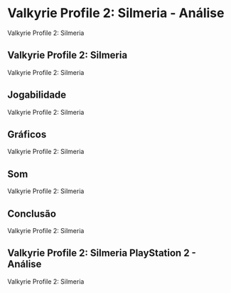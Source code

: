 ---
---

# Valkyrie Profile 2: Silmeria - Análise

Valkyrie Profile 2: Silmeria

## Valkyrie Profile 2: Silmeria

Valkyrie Profile 2: Silmeria

## Jogabilidade

Valkyrie Profile 2: Silmeria

## Gráficos

Valkyrie Profile 2: Silmeria

## Som

Valkyrie Profile 2: Silmeria

## Conclusão

Valkyrie Profile 2: Silmeria

## Valkyrie Profile 2: Silmeria PlayStation 2 - Análise

Valkyrie Profile 2: Silmeria
